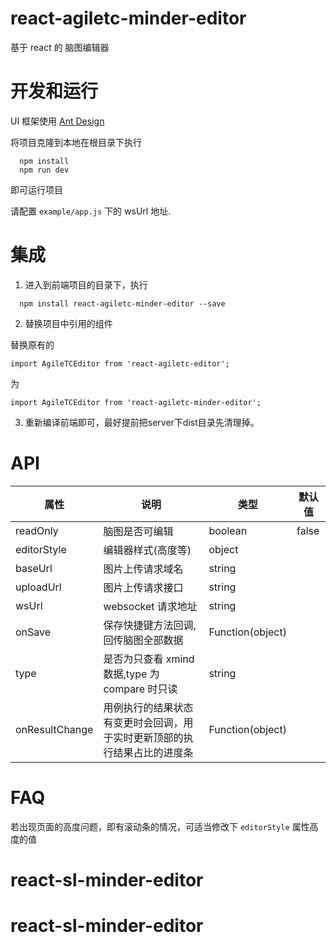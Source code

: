 # react-agiletc-minder-editor

基于 react 的 脑图编辑器

# 开发和运行

UI 框架使用 [Ant Design](https://github.com/ant-design/ant-design)

将项目克隆到本地在根目录下执行

```
  npm install
  npm run dev
```

即可运行项目

请配置 `example/app.js` 下的 wsUrl 地址.


# 集成

1. 进入到前端项目的目录下，执行

```
  npm install react-agiletc-minder-editor --save
```
2. 替换项目中引用的组件

替换原有的 

```import AgileTCEditor from 'react-agiletc-editor';```

为

```import AgileTCEditor from 'react-agiletc-minder-editor';```

3. 重新编译前端即可，最好提前把server下dist目录先清理掉。




# API

| 属性          | 说明                                                                                         | 类型             | 默认值                         |
| ------------- | -------------------------------------------------------------------------------------------- | ---------------- | ------------------------------ |
| readOnly      | 脑图是否可编辑                                                                               | boolean          | false                          |
| editorStyle   | 编辑器样式(高度等)                                                                           | object           |                                |
| baseUrl       | 图片上传请求域名                                                                             | string           |                                |
| uploadUrl     | 图片上传请求接口                                                                             | string           |                                |
| wsUrl         | websocket 请求地址                                                                           | string           |                                |
| onSave        | 保存快捷键方法回调,回传脑图全部数据                                                          | Function(object) |                                |
| type          | 是否为只查看 xmind 数据,type 为 compare 时只读                                               | string           |                                |
| onResultChange | 用例执行的结果状态有变更时会回调，用于实时更新顶部的执行结果占比的进度条                                              | Function(object)           |                                |


# FAQ
若出现页面的高度问题，即有滚动条的情况，可适当修改下  ```editorStyle``` 属性高度的值
# react-sl-minder-editor
# react-sl-minder-editor
